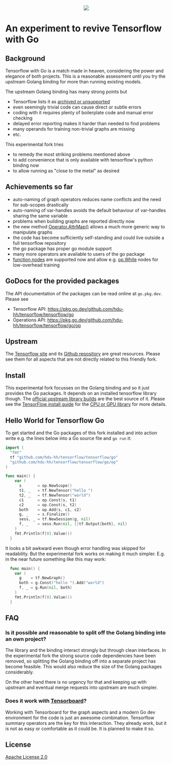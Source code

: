 <div align="center">
  <img src="https://www.tensorflow.org/images/tf_logo_horizontal.png">
</div>

# An experiment to revive Tensorflow with Go

## Background

Tensorflow with Go is a match made in heaven, considering the power and elegance of
both projects. This is a reasonable assessment until you try the upstream Golang
binding for more than running existing models.

The upstream Golang binding has many strong points but
* Tensorflow lists it as [archived or unsupported](https://www.tensorflow.org/api_docs)
* even seemingly trivial code can cause direct or subtle errors
* coding with it requires plenty of boilerplate code and manual error checking
* delayed error reporting makes it harder than needed to find problems
* many operands for training non-trivial graphs are missing
* etc.

This experimental fork tries
* to remedy the most striking problems mentioned above
* to add convenience that is only available with tensorflow's python binding now
* to allow running as "close to the metal" as desired

## Achievements so far

* auto-naming of graph operators reduces name conflicts and the need for sub-scopes drastically
* auto-naming of var-handles avoids the default behaviour of var-handles sharing the same variable
* problems when building graphs are reported directly now
* the new method [Operator.AttrMap()](https://pkg.go.dev/github.com/hdu-hh/tensorflow/tensorflow/go#Operation.AttrMap) allows a much more generic way to manipulate graphs
* the code has become sufficiently self-standing and could live outside a full tensorflow repository
* the go package has proper go module support
* many more operators are available to users of the go package
* [function nodes](https://pkg.go.dev/github.com/hdu-hh/tensorflow/tensorflow/go/op#Func) are supported now and allow e.g. [op.While](https://pkg.go.dev/github.com/hdu-hh/tensorflow/tensorflow/go/op#While) nodes for low-overhead training

## GoDocs for the provided packages

The API documentation of the packages can be read online at `go.pkg.dev`. Please see
* Tensorflow API: https://pkg.go.dev/github.com/hdu-hh/tensorflow/tensorflow/go
* Operations API: https://pkg.go.dev/github.com/hdu-hh/tensorflow/tensorflow/go/op

## Upstream

The [Tensorflow site](https://www.tensorflow.org/) and its [Github repository](https://github.com/tensorflow/tensorflo) are great resources. Please see
them for all aspects that are not directly related to this friendly fork.

## Install

This experimental fork focusses on the Golang binding and so it just
provides the Go packages. It depends on an installed tensorflow library though. The [official upstream library builds](https://github.com/tensorflow/tensorflow#official-builds) are the best
source of it. Please see the [TensorFlow install guide](https://www.tensorflow.org/install) for the [CPU or GPU library](https://github.com/tensorflow/build/tree/master/golang_install_guide) for more details.

## Hello World for Tensorflow Go

To get started and the Go packages of this fork installed and into action
write e.g. the lines below into a Go source file and `go run` it:

```go
import (
  "fmt"
  tf "github.com/hdu-hh/tensorflow/tensorflow/go"
  "github.com/hdu-hh/tensorflow/tensorflow/go/op"
)

func main() {
    var (
      s       = op.NewScope()
      t1, _   = tf.NewTensor("hello ")
      t2, _   = tf.NewTensor("world")
      c1      = op.Const(s, t1)
      c2      = op.Const(s, t2)
      both    = op.Add(s, c1, c2)
      g, _    = s.Finalize()
      sess, _ = tf.NewSession(g, nil)
      f, _    = sess.Run(nil, []tf.Output{both}, nil)
    )
    fmt.Println(f[0].Value())
  }
```

It looks a bit awkward even though error handling was skipped
for readability. But the experimental fork works on making it
much simpler. E.g. in the near future something like this may
work:

```go
  func main() {
    var (
      g    = tf.NewGraph()
      both = g.Const("hello ").Add("world")
      f, _ = g.Run(nil, both)
    )
    fmt.Println(f[0].Value())
  }
```

## FAQ

### Is it possible and reasonable to split off the Golang binding into an own project?

The library and the binding interact strongly but through clean interfaces.
In the experimental fork the strong source code dependencies have been removed,
so splitting the Golang binding off into a separate project has become feasible.
This would also reduce the size of the Golang packages considerably.

On the other hand there is no urgency for that and keeping up with upstream
and eventual merge requests into upstream are much simpler.

### Does it work with [Tensorboard](https://github.com/tensorflow/tensorboard)?

Working with Tensorboard for the graph aspects and a modern Go dev environment
for the code is just an awesome combination. Tensorflow summary operators
are the key for this interaction. They already work, but it is not as easy
or comfortable as it could be. It is planned to make it so.

## License

[Apache License 2.0](LICENSE)
